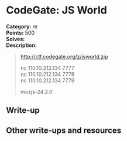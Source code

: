 # CodeGate: JS World

**Category:** re  
**Points:** 500  
**Solves:**  
**Description:**  

> http://ctf.codegate.org/z/jsworld.zip
> 
> nc 110.10.212.134 7777  
> nc 110.10.212.134 7778  
> nc 110.10.212.134 7779  
> 
> mozjs-24.2.0

## Write-up

## Other write-ups and resources

